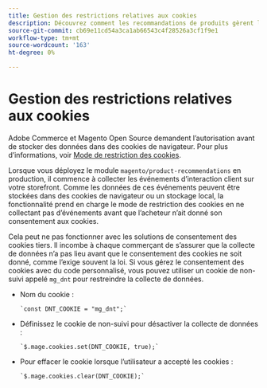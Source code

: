 ```yaml
---
title: Gestion des restrictions relatives aux cookies
description: Découvrez comment les recommandations de produits gèrent les restrictions de cookie.
source-git-commit: cb69e11cd54a3ca1ab66543c4f28526a3cf1f9e1
workflow-type: tm+mt
source-wordcount: '163'
ht-degree: 0%

---
```


# Gestion des restrictions relatives aux cookies

Adobe Commerce et Magento Open Source demandent l’autorisation avant de stocker des données dans des cookies de navigateur. Pour plus d’informations, voir [Mode de restriction des cookies](https://experienceleague.adobe.com/docs/commerce-admin/start/compliance/privacy/compliance-cookie-law.html?lang=fr).

Lorsque vous déployez le module `magento/product-recommendations` en production, il commence à collecter les événements d’interaction client sur votre storefront. Comme les données de ces événements peuvent être stockées dans des cookies de navigateur ou un stockage local, la fonctionnalité prend en charge le mode de restriction des cookies en ne collectant pas d’événements avant que l’acheteur n’ait donné son consentement aux cookies.

Cela peut ne pas fonctionner avec les solutions de consentement des cookies tiers. Il incombe à chaque commerçant de s’assurer que la collecte de données n’a pas lieu avant que le consentement des cookies ne soit donné, comme l’exige souvent la loi. Si vous gérez le consentement des cookies avec du code personnalisé, vous pouvez utiliser un cookie de non-suivi appelé `mg_dnt` pour restreindre la collecte de données.

- Nom du cookie :

  ```text
  `const DNT_COOKIE = "mg_dnt";`
  ```

- Définissez le cookie de non-suivi pour désactiver la collecte de données :

  ```text
  `$.mage.cookies.set(DNT_COOKIE, true);`
  ```

- Pour effacer le cookie lorsque l’utilisateur a accepté les cookies :

  ```text
  `$.mage.cookies.clear(DNT_COOKIE);`
  ```
